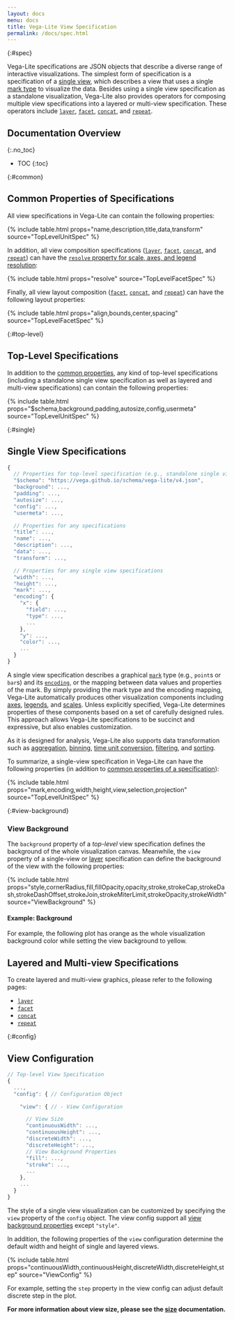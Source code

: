 ```yaml
---
layout: docs
menu: docs
title: Vega-Lite View Specification
permalink: /docs/spec.html
---
```


{:#spec}

Vega-Lite specifications are JSON objects that describe a diverse range of interactive visualizations. The simplest form of specification is a specification of a [single view](#single), which describes a view that uses a single [mark type](mark.html) to visualize the data. Besides using a single view specification as a standalone visualization, Vega-Lite also provides operators for composing multiple view specifications into a layered or multi-view specification. These operators include [`layer`](layer.html), [`facet`](facet.html), [`concat`](concat.html), and [`repeat`](repeat.html).

## Documentation Overview

{:.no_toc}

<!-- prettier-ignore -->
- TOC
{:toc}

{:#common}

## Common Properties of Specifications

All view specifications in Vega-Lite can contain the following properties:

{% include table.html props="name,description,title,data,transform" source="TopLevelUnitSpec" %}

In addition, all view composition specifications ([`layer`](layer.html), [`facet`](facet.html), [`concat`](concat.html), and [`repeat`](repeat.html)) can have the [`resolve` property for scale, axes, and legend resolution](resolve.html):

{% include table.html props="resolve" source="TopLevelFacetSpec" %}

Finally, all view layout composition ([`facet`](facet.html), [`concat`](concat.html), and [`repeat`](repeat.html)) can have the following layout properties:

{% include table.html props="align,bounds,center,spacing" source="TopLevelFacetSpec" %}

{:#top-level}

## Top-Level Specifications

In addition to the [common properties](#common), any kind of top-level specifications (including a standalone single view specification as well as layered and multi-view specifications) can contain the following properties:

{% include table.html props="$schema,background,padding,autosize,config,usermeta" source="TopLevelUnitSpec" %}

{:#single}

## Single View Specifications

```js
{
  // Properties for top-level specification (e.g., standalone single view specifications)
  "$schema": "https://vega.github.io/schema/vega-lite/v4.json",
  "background": ...,
  "padding": ...,
  "autosize": ...,
  "config": ...,
  "usermeta": ...,

  // Properties for any specifications
  "title": ...,
  "name": ...,
  "description": ...,
  "data": ...,
  "transform": ...,

  // Properties for any single view specifications
  "width": ...,
  "height": ...,
  "mark": ...,
  "encoding": {
    "x": {
      "field": ...,
      "type": ...,
      ...
    },
    "y": ...,
    "color": ...,
    ...
  }
}
```

A single view specification describes a graphical [`mark`](mark.html) type (e.g., `point`s or `bar`s) and its [`encoding`](encoding.html), or the mapping between data values and properties of the mark. By simply providing the mark type and the encoding mapping, Vega-Lite automatically produces other visualization components including [axes](axis.html), [legends](legend.html), and [scales](scale.html). Unless explicitly specified, Vega-Lite determines properties of these components based on a set of carefully designed rules. This approach allows Vega-Lite specifications to be succinct and expressive, but also enables customization.

As it is designed for analysis, Vega-Lite also supports data transformation such as [aggregation](aggregate.html), [binning](bin.html), [time unit conversion](timeunit.html), [filtering](transform.html), and [sorting](sort.html).

To summarize, a single-view specification in Vega-Lite can have the following properties (in addition to [common properties of a specification](#common)):

{% include table.html props="mark,encoding,width,height,view,selection,projection" source="TopLevelUnitSpec" %}

{:#view-background}

### View Background

The `background` property of a _top-level_ view specification defines the background of the whole visualization canvas. Meanwhile, the `view` property of a single-view or [layer](layer.html) specification can define the background of the view with the following properties:

{% include table.html props="style,cornerRadius,fill,fillOpacity,opacity,stroke,strokeCap,strokeDash,strokeDashOffset,strokeJoin,strokeMiterLimit,strokeOpacity,strokeWidth" source="ViewBackground" %}

#### Example: Background

For example, the following plot has orange as the whole visualization background color while setting the view background to yellow.

<span class="vl-example" data-name="point_background"></span>

## Layered and Multi-view Specifications

To create layered and multi-view graphics, please refer to the following pages:

- [`layer`](layer.html)
- [`facet`](facet.html)
- [`concat`](concat.html)
- [`repeat`](repeat.html)

{:#config}

## View Configuration

```js
// Top-level View Specification
{
  ...,
  "config": { // Configuration Object

    "view": { // - View Configuration

      // View Size
      "continuousWidth": ...,
      "continuousHeight": ...,
      "discreteWidth": ...,
      "discreteHeight": ...,
      // View Background Properties
      "fill": ...,
      "stroke": ...,
      ...
    },
    ...
  }
}
```

The style of a single view visualization can be customized by specifying the `view` property of the `config` object. The view config support all [view background properties](#view-background) except `"style"`.

In addition, the following properties of the `view` configuration determine the default width and height of single and layered views.

{% include table.html props="continuousWidth,continuousHeight,discreteWidth,discreteHeight,step" source="ViewConfig" %}

For example, setting the `step` property in the view config can adjust default discrete step in the plot.

<span class="vl-example" data-name="bar_1d_step_config"></span>

**For more information about view size, please see the [size](size.html) documentation.**
